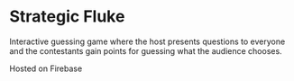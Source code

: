 # Strategic Fluke

Interactive guessing game where the host presents questions to everyone and the contestants gain points for guessing what the audience chooses.

Hosted on Firebase